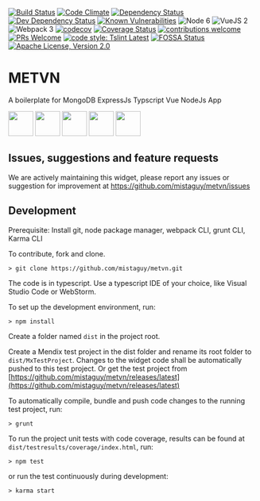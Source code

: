 [![Build Status](https://travis-ci.org/mistaguy/metvn.svg?branch=master)](https://travis-ci.org/mistaguy/metvn)
[![Code Climate](https://img.shields.io/codeclimate/maintainability/mistaguy/metvn.svg?style=flat-square)](https://codeclimate.com/github/mistaguy/metvn)
[![Dependency Status](https://david-dm.org/mistaguy/metvn.svg)](https://david-dm.org/mistaguy/metvn)
[![Dev Dependency Status](https://david-dm.org/mistaguy/metvn.svg#info=devDependencies)](https://david-dm.org/mistaguy/metvn#info=devDependencies)
[![Known Vulnerabilities](https://snyk.io/test/github/mistaguy/metvn.svg)](https://snyk.io/test/github/mistaguy/metvn)
![Node 6](https://img.shields.io/badge/node-6.11.3-green.svg)
![VueJS 2](https://img.shields.io/badge/vuejs-2.5.2-green.svg)
![Webpack 3](https://img.shields.io/badge/webpack-3.6.0-green.svg)
[![codecov](https://codecov.io/gh/mistaguy/metvn/branch/master/graph/badge.svg)](https://codecov.io/gh/mistaguy/metvn)
[![Coverage Status](https://coveralls.io/repos/github/mistaguy/metvn/badge.svg?branch=master)](https://coveralls.io/github/mistaguy/metvn?branch=master)
[![contributions welcome](https://img.shields.io/badge/contributions-welcome-brightgreen.svg?style=flat-square)](https://github.com/mistaguy/metvn/issues)
[![PRs Welcome](https://img.shields.io/badge/PRs-welcome-brightgreen.svg?style=flat-square)](http://makeapullrequest.com)
[![code style: Tslint Latest](https://img.shields.io/badge/tslint_rules-latest-ff69b4.svg?style=flat-square)](https://github.com/buzinas/tslint-eslint-rules)
[![FOSSA Status](https://app.fossa.io/api/projects/git%2Bgithub.com%2Fmistaguy%2Fmetvn.svg?type=shield)](https://app.fossa.io/projects/git%2Bgithub.com%2Fmistaguy%2Fmetvn?ref=badge_shield)
[![Apache License, Version 2.0](https://img.shields.io/badge/License-Apache%202.0-blue.svg)](http://opensource.org/licenses/Apache-2.0)

# METVN
A boilerplate for MongoDB  ExpressJs Typscript Vue NodeJs App

<img src="https://vuejs.org/images/logo.png" height="50"> <img src="https://i.cloudup.com/zfY6lL7eFa-300x300.png" height="50"> <img src="https://upload.wikimedia.org/wikipedia/en/thumb/4/45/MongoDB-Logo.svg/527px-MongoDB-Logo.svg.png" height="50"> <img src="https://worldvectorlogo.com/logos/nodejs-icon.svg" height="50"> <img src="https://camo.githubusercontent.com/66747a6e05a799aec9c6e04a3e721ca567748e8b/68747470733a2f2f662e636c6f75642e6769746875622e636f6d2f6173736574732f313336353838312f313931383337332f32653035373166612d376462632d313165332d383436352d3839356632393164343366652e706e67" height="50">

## Issues, suggestions and feature requests
We are actively maintaining this widget, please report any issues or suggestion for improvement at https://github.com/mistaguy/metvn/issues

## Development
Prerequisite: Install git, node package manager, webpack CLI, grunt CLI, Karma CLI

To contribute, fork and clone.

    > git clone https://github.com/mistaguy/metvn.git

The code is in typescript. Use a typescript IDE of your choice, like Visual Studio Code or WebStorm.

To set up the development environment, run:

    > npm install

Create a folder named `dist` in the project root.

Create a Mendix test project in the dist folder and rename its root folder to `dist/MxTestProject`. Changes to the widget code shall be automatically pushed to this test project.
Or get the test project from [https://github.com/mistaguy/metvn/releases/latest](https://github.com/mistaguy/metvn/releases/latest)

To automatically compile, bundle and push code changes to the running test project, run:

    > grunt

To run the project unit tests with code coverage, results can be found at `dist/testresults/coverage/index.html`, run:

    > npm test

or run the test continuously during development:

    > karma start
